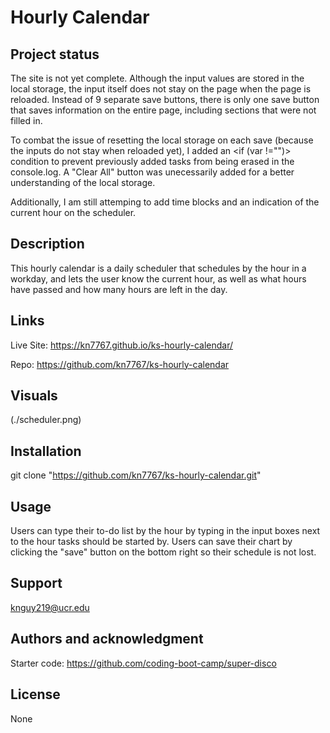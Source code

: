 # Hourly Calendar 

## Project status
The site is not yet complete. Although the input values are stored in the local storage, the input itself does not stay on the page when the page is reloaded. Instead of 9 separate save buttons, there is only one save button that saves information on the entire page, including sections that were not filled in. 

To combat the issue of resetting the local storage on each save (because the inputs do not stay when reloaded yet), I added an <if (var !="")> condition to prevent previously added tasks from being erased in the console.log. A "Clear All" button was unecessarily added for a better understanding of the local storage. 

Additionally, I am still attemping to add time blocks and an indication of the current hour on the scheduler. 

## Description
This hourly calendar is a daily scheduler that schedules by the hour in a workday, and lets the user know the current hour, as well as what hours have passed and how many hours are left in the day.


## Links
Live Site:
https://kn7767.github.io/ks-hourly-calendar/

Repo:
https://github.com/kn7767/ks-hourly-calendar 

## Visuals
(./scheduler.png)

## Installation
git clone "https://github.com/kn7767/ks-hourly-calendar.git"

## Usage
Users can type their to-do list by the hour by typing in the input boxes next to the hour tasks should be started by. Users can save their chart by clicking the "save" button on the bottom right so their schedule is not lost.

## Support
knguy219@ucr.edu

## Authors and acknowledgment
Starter code: <https://github.com/coding-boot-camp/super-disco>

## License
None

